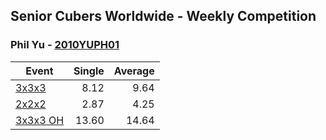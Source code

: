 ## Senior Cubers Worldwide - Weekly Competition
### Phil Yu - [2010YUPH01](https://www.worldcubeassociation.org/persons/2010YUPH01)

| Event | Single | Average |
| -- | --: | --: |
| [3x3x3](phil_yu/333.md) | 8.12 | 9.64 |
| [2x2x2](phil_yu/222.md) | 2.87 | 4.25 |
| [3x3x3 OH](phil_yu/333oh.md) | 13.60 | 14.64 |

<!-- Global site tag (gtag.js) - Google Analytics -->
<script async src="https://www.googletagmanager.com/gtag/js?id=UA-86348435-3"></script>
<script>window.dataLayer = window.dataLayer || []; function gtag() {dataLayer.push(arguments);} gtag('js', new Date()); gtag('config', 'UA-86348435-3');</script>

